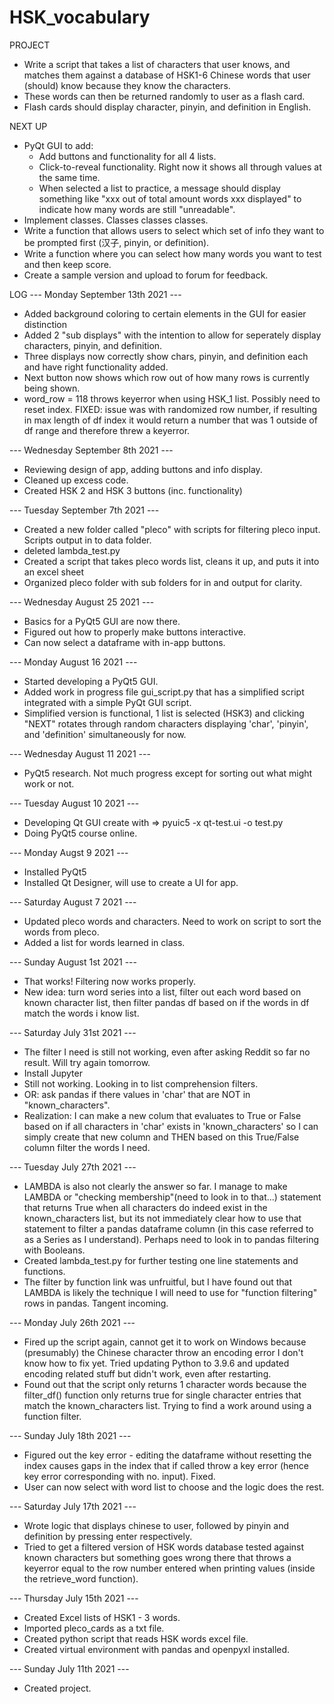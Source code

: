 # HSK_vocabulary

PROJECT
- Write a script that takes a list of characters that user knows, and matches them against a database of HSK1-6 Chinese words that user (should) know because they know the characters.
- These words can then be returned randomly to user as a flash card.
- Flash cards should display character, pinyin, and definition in English.


NEXT UP
- PyQt GUI to add:
    * Add buttons and functionality for all 4 lists.
    * Click-to-reveal functionality. Right now it shows all through values at the same time.
    * When selected a list to practice, a message should display something like "xxx out of total amount words xxx displayed" to indicate how many words are still "unreadable".
- Implement classes. Classes classes classes.
- Write a function that allows users to select which set of info they want to be prompted first (汉子, pinyin, or definition).
- Write a function where you can select how many words you want to test and then keep score.
- Create a sample version and upload to forum for feedback.

LOG
--- Monday September 13th 2021 ---
- Added background coloring to certain elements in the GUI for easier distinction
- Added 2 "sub displays" with the intention to allow for seperately display characters, pinyin, and definition.
- Three displays now correctly show chars, pinyin, and definition each and have right functionality added.
- Next button now shows which row out of how many rows is currently being shown.
- word_row = 118 throws keyerror when using HSK_1 list. Possibly need to reset index. FIXED: issue was with randomized row number, if resulting in max length of df index it would return a number that was 1 outside of df range and therefore threw a keyerror.

--- Wednesday September 8th 2021 --- 
- Reviewing design of app, adding buttons and info display.
- Cleaned up excess code.
- Created HSK 2 and HSK 3 buttons (inc. functionality)

--- Tuesday September 7th 2021 ---
- Created a new folder called "pleco" with scripts for filtering pleco input. Scripts output in to data folder.
- deleted lambda_test.py
- Created a script that takes pleco words list, cleans it up, and puts it into an excel sheet
- Organized pleco folder with sub folders for in and output for clarity.

--- Wednesday August 25 2021 ---
- Basics for a PyQt5 GUI are now there.
- Figured out how to properly make buttons interactive.
- Can now select a dataframe with in-app buttons.

--- Monday August 16 2021 ---
- Started developing a PyQt5 GUI.
- Added work in progress file gui_script.py that has a simplified script integrated with a simple PyQt GUI script.
- Simplified version is functional, 1 list is selected (HSK3) and clicking "NEXT" rotates through random characters displaying 'char', 'pinyin', and 'definition' simultaneously for now.

--- Wednesday August 11 2021 ---
- PyQt5 research. Not much progress except for sorting out what might work or not.

--- Tuesday August 10 2021 ---
- Developing Qt GUI create with => pyuic5 -x qt-test.ui -o test.py
- Doing PyQt5 course online.

--- Monday Augst 9 2021 ---
- Installed PyQt5
- Installed Qt Designer, will use to create a UI for app.

--- Saturday August 7 2021 ---
- Updated pleco words and characters. Need to work on script to sort the words from pleco.
- Added a list for words learned in class.

--- Sunday August 1st 2021 ---
- That works! Filtering now works properly.
- New idea: turn word series into a list, filter out each word based on known character list, then filter pandas df based on if the words in df match the words i know list.

--- Saturday July 31st 2021 ---
- The filter I need is still not working, even after asking Reddit so far no result. Will try again tomorrow.
- Install Jupyter
- Still not working. Looking in to list comprehension filters.
- OR: ask pandas if there values in 'char' that are NOT in "known_characters".
- Realization: I can make a new colum that evaluates to True or False based on if all characters in 'char' exists in 'known_characters' so I can simply create that new column and THEN based on this True/False column filter the words I need.

--- Tuesday July 27th 2021 ---
- LAMBDA is also not clearly the answer so far. I manage to make LAMBDA or "checking membership"(need to look in to that...) statement that returns True when all characters do indeed exist in the known_characters list, but its not immediately clear how to use that statement to filter a pandas dataframe column (in this case referred to as a Series as I understand). Perhaps need to look in to pandas filtering with Booleans.
- Created lambda_test.py for further testing one line statements and functions.
- The filter by function link was unfruitful, but I have found out that LAMBDA is likely the technique I will need to use for "function filtering" rows in pandas. Tangent incoming.

--- Monday July 26th 2021 ---
- Fired up the script again, cannot get it to work on Windows because (presumably) the Chinese character throw an encoding error I don't know how to fix yet. Tried updating Python to 3.9.6 and updated encoding related stuff but didn't work, even after restarting.
- Found out that the script only returns 1 character words because the filter_df() function only returns true for single character entries that match the known_characters list. Trying to find a work around using a function filter.

--- Sunday July 18th 2021 ---
- Figured out the key error - editing the dataframe without resetting the index causes gaps in the index that if called throw a key error (hence key error corresponding with no. input). Fixed.
- User can now select with word list to choose and the logic does the rest.

--- Saturday July 17th 2021 ---
- Wrote logic that displays chinese to user, followed by pinyin and definition by pressing enter respectively.
- Tried to get a filtered version of HSK words database tested against known characters but something goes wrong there that throws a keyerror equal to the row number entered when printing values (inside the retrieve_word function).

--- Thursday July 15th 2021 ---
- Created Excel lists of HSK1 - 3 words.
- Imported pleco_cards as a txt file.
- Created python script that reads HSK words excel file.
- Created virtual environment with pandas and openpyxl installed.

--- Sunday July 11th 2021 ---
- Created project.
